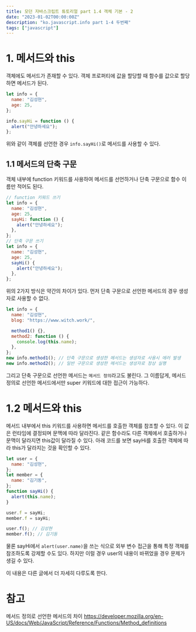 ```yaml
---
title: 모던 자바스크립트 튜토리얼 part 1.4 객체 기본 - 2
date: "2023-01-02T00:00:00Z"
description: "ko.javascript.info part 1-4 두번째"
tags: ["javascript"]
---
```


# 1. 메서드와 this

객체에도 메서드가 존재할 수 있다. 객체 프로퍼티에 값을 할당할 때 함수를 값으로 할당하면 메서드가 된다.

```js
let info = {
  name: "김성현",
  age: 25,
};

info.sayHi = function () {
  alert("안녕하세요");
};
```

위와 같이 객체를 선언한 경우 `info.sayHi()`로 메서드를 사용할 수 있다.

## 1.1 메서드의 단축 구문

객체 내부에 function 키워드를 사용하여 메서드를 선언하거나 단축 구문으로 함수 이름만 적어도 된다.

```js
// function 키워드 쓰기
let info = {
  name: "김성현",
  age: 25,
  sayHi: function () {
    alert("안녕하세요");
  },
};
// 단축 구문 쓰기
let info = {
  name: "김성현",
  age: 25,
  sayHi() {
    alert("안녕하세요");
  },
};
```

위의 2가지 방식은 약간의 차이가 있다. 먼저 단축 구문으로 선언한 메서드의 경우 생성자로 사용할 수 없다. 

```js
let info = {
  name: "김성현",
  blog: "https://www.witch.work/",

  method1() {},
  method2: function () {
    console.log(this.name);
  },
};
new info.method1(); // 단축 구문으로 생성한 메서드는 생성자로 사용시 에러 발생
new info.method2(); // 일반 구문으로 생성한 메서드는 생성자로 정상 실행
```

그리고 단축 구문으로 선언한 메서드는 `메서드 정의`라고도 불린다. 그 이름답게, 메서드 정의로 선언한 메서드에서만 super 키워드에 대한 접근이 가능하다.

# 1.2 메서드와 this

메서드 내부에서 this 키워드를 사용하면 메서드를 호출한 객체를 참조할 수 있다. 이 값은 런타임에 결정되며 문맥에 따라 달라진다. 같은 함수라도 다른 객체에서 호출하거나 문맥이 달라지면 this값이 달라질 수 있다. 아래 코드를 보면 sayHi를 호출한 객체에 따라 this가 달라지는 것을 확인할 수 있다.

```js
let user = {
  name: "김성현",
};
let member = {
  name: "김기동",
};
function sayHi() {
  alert(this.name);
}

user.f = sayHi;
member.f = sayHi;

user.f(); // 김성현
member.f(); // 김기동
```

물론 sayHi에서 `alert(user.name)`을 쓰는 식으로 외부 변수 접근을 통해 특정 객체를 참조하도록 강제할 수도 있다. 하지만 이럴 경우 user의 내용이 바뀌었을 경우 문제가 생길 수 있다.

이 내용은 다른 글에서 더 자세히 다루도록 한다.







# 참고

메서드 정의로 선언한 메서드의 차이 https://developer.mozilla.org/en-US/docs/Web/JavaScript/Reference/Functions/Method_definitions
